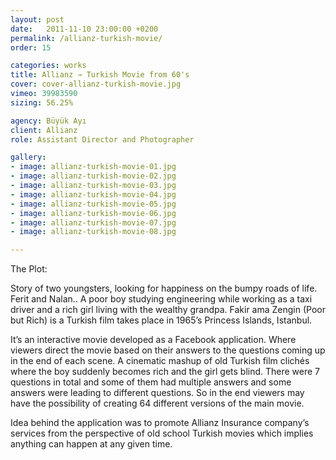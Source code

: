 ```yaml
---
layout: post
date:   2011-11-10 23:00:00 +0200
permalink: /allianz-turkish-movie/
order: 15

categories: works
title: Allianz ⇾ Turkish Movie from 60's
cover: cover-allianz-turkish-movie.jpg
vimeo: 39983590
sizing: 56.25%

agency: Büyük Ayı 
client: Allianz
role: Assistant Director and Photographer

gallery:
- image: allianz-turkish-movie-01.jpg
- image: allianz-turkish-movie-02.jpg
- image: allianz-turkish-movie-03.jpg
- image: allianz-turkish-movie-04.jpg
- image: allianz-turkish-movie-05.jpg
- image: allianz-turkish-movie-06.jpg
- image: allianz-turkish-movie-07.jpg
- image: allianz-turkish-movie-08.jpg

---
```


The Plot:

Story of two youngsters, looking for happiness on the bumpy roads of life. Ferit and Nalan.. A poor boy studying engineering while working as a taxi driver and a rich girl living with the wealthy grandpa. Fakir ama Zengin (Poor but Rich) is a Turkish film takes place in 1965’s Princess Islands, Istanbul.

It’s an interactive movie developed as a Facebook application. Where viewers direct the movie based on their answers to the questions coming up in the end of each scene. A cinematic mashup of old Turkish film clichés where the boy suddenly becomes rich and the girl gets blind. There were 7 questions in total and some of them had multiple answers and some answers were leading to different questions. So in the end viewers may have the possibility of creating 64 different versions of the main movie.

Idea behind the application was to promote Allianz Insurance company’s services from the perspective of old school Turkish movies which implies anything can happen at any given time.